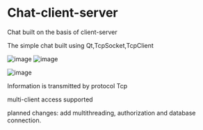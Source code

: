 # Chat-client-server
Сhat built on the basis of client-server

 The simple chat built using Qt,TcpSocket,TcpClient
 
 
 ![image](https://user-images.githubusercontent.com/101105839/188437746-4747901c-c8a8-4cf0-b9d3-79eb77ee5a63.png)
![image](https://user-images.githubusercontent.com/101105839/188438283-e53b39ec-740e-4b62-832a-ad3b43243629.png)

 ![image](https://user-images.githubusercontent.com/101105839/188438181-f25da222-628d-454b-9b3f-84fa17748d16.png)

 
 Information is transmitted by protocol Tcp
 
 multi-client access supported 
 
 planned changes: add multithreading, authorization and database connection.
 

 
 
